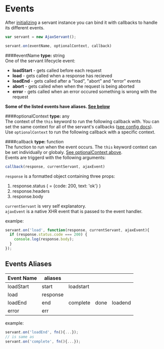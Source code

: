Events
======
After [initializing](./init.md#create) a servant instance you can bind it with callbacks to handle its different events.

```js
var servant = new AjaxServant();

servant.on(eventName, optionalContext, callback)
```


####eventName
**type:** string  
One of the servant lifecycle event:
* **loadStart** - gets called before each request
* **load** - gets called when a response has recieved
* **loadEnd** - gets called after a "load", "abort" and "error" events
* **abort** - gets called when when the request is being aborted
* **error** - gets called when an error occured something is wrong with the request

**Some of the listed events have aliases. [See below](#events-aliases)**

####optionalContext
**type:** any  
The context of the `this` keyword to run the following callback with.
You can set the same context for all of the servant's callbacks ([see config docs](./init.md#ctx)). Use `optionalContext` to run the following callback with a specific context.

####callback
**type:** function  
The function to run when the event occurs. The `this` keyword context can be set individually or globaly. [See optionalContext above](#optionalcontext).  
Events are triggerd with the following arguments:  
```js
callback(response, currentServant, ajaxEvent)
```

`response` is a formatted object containing three props:

1. response.status ( = {code: 200, text: 'ok'} )
2. response.headers
3. response.body

`currentServant` is very self explanatory.  
`ajaxEvent` is a native XHR event that is passed to the event handler.

examlpe:  
```js
servant.on('load', function(response, currentServant, ajaxEvent){
  if (response.status.code === 200) {
    console.log(response.body);
  }
});
```


Events Aliases
--------------
| Event Name | aliases  |           |      |         |
|------------|----------|-----------|------|---------|
| loadStart  | start    | loadstart |      |         |
| load       | response |           |      |         |
| loadEnd    | end      | complete  | done | loadend |
| error      | err      |           |      |         |


example:  
```js
servant.on('loadEnd', fn(){...});
// is same as
servant.on('complete', fn(){...});
```
